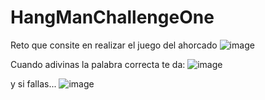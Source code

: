 # HangManChallengeOne
Reto que consite en realizar el juego del ahorcado
![image](https://user-images.githubusercontent.com/85119836/153729908-d48c7efa-e759-41d7-a42c-004c702f5ea7.png)

Cuando adivinas la palabra correcta te da:
![image](https://user-images.githubusercontent.com/85119836/153732955-31f308a1-1bbe-41c7-a31e-1868fed876d7.png)

y si fallas...
![image](https://user-images.githubusercontent.com/85119836/153732962-83654761-5dab-4e01-8e5c-bfe40571516c.png)
